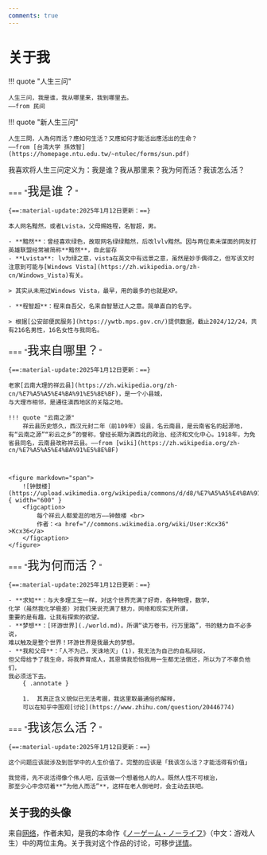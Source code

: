 ```yaml
---
comments: true
---
```

# 关于我

!!! quote "人生三问"

    人生三问，我是谁，我从哪里来，我到哪里去。
    ——from 民间
    
!!! quote "新人生三问"

    人生三問，人為何而活？應如何生活？又應如何才能活出應活出的生命？
    ——from [台湾大学 孫效智](https://homepage.ntu.edu.tw/~ntulec/forms/sun.pdf)

我喜欢将人生三问定义为：我是谁？我从那里来？我为何而活？我该怎么活？

===  "<font size="5">我是谁？</font>"

    {==:material-update:2025年1月12日更新：==}

    本人网名黯然，或者Lvista，父母赐姓程，名智超，男。

    - **黯然**：曾经喜欢绿色，故取网名绿绿黯然，后改lvlv黯然。因与两位素未谋面的网友打英雄联盟经常被简称**黯然**，自此留存
    - **Lvista**: lv为绿之意，vista在英文中有远景之意，虽然是妙手偶得之，但写该文时注意到可能与[Windows Vista](https://zh.wikipedia.org/zh-cn/Windows_Vista)有关。

    > 其实从未用过Windows Vista，最早，用的最多的也就是XP。

    - **程智超**：程来自吾父，名来自智慧过人之意。简单直白的名字。

    > 根据[公安部便民服务](https://ywtb.mps.gov.cn/)提供数据，截止2024/12/24，共有216名男性，16名女性与我同名。

===  "<font size="5">我来自哪里？</font>"

    {==:material-update:2025年1月12日更新：==}
    
    老家[云南大理的祥云县](https://zh.wikipedia.org/zh-cn/%E7%A5%A5%E4%BA%91%E5%8E%BF)，是一个小县城，
    与大理市相邻，是通往滇西地区的关隘之地。

    !!! quote "云南之源"
        祥云县历史悠久，西汉元封二年（前109年）设县，名云南县，是云南省名的起源地，有“云南之源”“彩云之乡”的誉称，曾经长期为滇西北的政治、经济和文化中心。1918年，为免省县同名，云南县改称祥云县。——from [wiki](https://zh.wikipedia.org/zh-cn/%E7%A5%A5%E4%BA%91%E5%8E%BF)

    

    <figure markdown="span">
        ![钟鼓楼](https://upload.wikimedia.org/wikipedia/commons/d/d8/%E7%A5%A5%E4%BA%91%E5%8E%BF%E9%92%9F%E9%BC%93%E6%A5%BC_4_%28cropped%29.jpg){ width="600" }
        <figcaption> 
            每个祥云人都爱逛的地方——钟鼓楼 <br>
            作者：<a href="//commons.wikimedia.org/wiki/User:Kcx36" >Kcx36</a>
        </figcaption>
    </figure>

===  "<font size="5">我为何而活？</font>"

    {==:material-update:2025年1月12日更新：==}
    
    - **求知**：与大多理工生一样，对这个世界充满了好奇，各种物理，数学，
    化学（虽然我化学极差）对我们来说充满了魅力，网络和现实无所谓，
    重要的是有趣，让我有探索的欲望。
    - **梦想**：[环游世界](./world.md)。所谓“读万卷书，行万里路”，书的魅力自不必多说，
    难以触及是整个世界！环游世界是我最大的梦想。
    - **我和父母**：「人不为己，天诛地灭」(1)，我无法为自己的自私辩驳，
    但父母给予了我生命，将我养育成人，其恩情我恐怕我用一生都无法偿还，所以为了不辜负他们，
    我必须活下去。
        { .annotate }

        1.  其真正含义貌似已无法考据，我这里取最通俗的解释，
        可以在知乎中围观[讨论](https://www.zhihu.com/question/20446774)

===  "<font size="5">我该怎么活？</font>"

    {==:material-update:2025年1月12日更新：==}

    这个问题应该就涉及到哲学中的人生价值了。完整的应该是「我该怎么活？才能活得有价值」

    我觉得，先不说活得像个伟人吧，应该做一个想着他人的人。既然人性不可根治，
    那至少心中念叨着**“为他人而活”**，这样在老人倒地时，会主动去扶吧。

## 关于我的头像

来自[网络](https://w7.pngwing.com/pngs/507/601/png-transparent-no-game-no-life-anime-chibi-manga-fan-art-anime-fictional-character-cartoon-magenta.png)，作者未知，是我的本命作《[ノーゲーム・ノーライフ](https://ja.wikipedia.org/wiki/ノーゲーム・ノーライフ)》（中文：游戏人生）中的两位主角。关于我对这个作品的讨论，可移步[详情](../anime/ngnl.md)。
